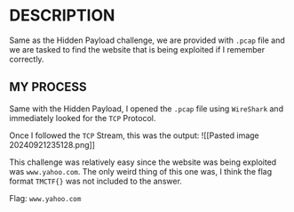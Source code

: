 # DESCRIPTION

Same as the Hidden Payload challenge, we are provided with `.pcap` file and we are tasked to find the website that is being exploited if I remember correctly.

## MY PROCESS

Same with the Hidden Payload, I opened the `.pcap` file using `WireShark` and immediately looked for the `TCP` Protocol.

Once I followed the `TCP` Stream, this was the output:
![[Pasted image 20240921235128.png]]

This challenge was relatively easy since the website was being exploited was `www.yahoo.com`.
The only weird thing of this one was, I think the flag format `TMCTF{}` was not included to the answer. 

Flag: `www.yahoo.com`


